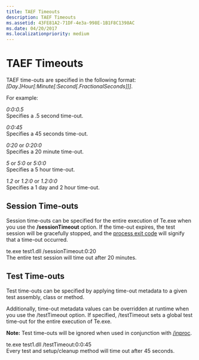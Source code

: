```yaml
---
title: TAEF Timeouts
description: TAEF Timeouts
ms.assetid: 43FE81A2-71DF-4e3a-998E-1B1F8C1398AC
ms.date: 04/20/2017
ms.localizationpriority: medium
---
```


# TAEF Timeouts


TAEF time-outs are specified in the following format: *\[Day.\]Hour\[:Minute\[:Second\[.FractionalSeconds\]\]\]*.

For example:

*0:0:0.5*  
Specifies a .5 second time-out.

<span id="0_0_45"></span>*0:0:45*  
Specifies a 45 seconds time-out.

<span id="0_20_or_0_20_0"></span><span id="0_20_OR_0_20_0"></span>*0:20* or *0:20:0*  
Specifies a 20 minute time-out.

<span id="5_or_5_0_or_5_0_0"></span><span id="5_OR_5_0_OR_5_0_0"></span>*5* or *5:0* or *5:0:0*  
Specifies a 5 hour time-out.

<span id="1.2_or_1.2_0_or_1.2_0_0"></span><span id="1.2_OR_1.2_0_OR_1.2_0_0"></span>*1.2* or *1.2:0* or *1.2:0:0*  
Specifies a 1 day and 2 hour time-out.

## <span id="Session_Time-outs"></span><span id="session_time-outs"></span><span id="SESSION_TIME-OUTS"></span>Session Time-outs


Session time-outs can be specified for the entire execution of Te.exe when you use the **/sessionTimeout** option. If the time-out expires, the test session will be gracefully stopped, and the [process exit code](exit-codes-for-taef.md) will signify that a time-out occurred.

<span id="te.exe_test1.dll__sessionTimeout_0_20"></span><span id="te.exe_test1.dll__sessiontimeout_0_20"></span><span id="TE.EXE_TEST1.DLL__SESSIONTIMEOUT_0_20"></span>te.exe test1.dll /sessionTimeout:0:20  
The entire test session will time out after 20 minutes.

## <span id="Test_Time-outs"></span><span id="test_time-outs"></span><span id="TEST_TIME-OUTS"></span>Test Time-outs


Test time-outs can be specified by applying time-out metadata to a given test assembly, class or method.

Additionally, time-out metadata values can be overridden at runtime when you use the /testTimeout option. If specified, /testTimeout sets a global test time-out for the entire execution of Te.exe.

**Note:** Test time-outs will be ignored when used in conjunction with [/inproc](te-exe-command-line-parameters.md#inproc).

<span id="te.exe_test1.dll__testTimeout_0_0_45"></span><span id="te.exe_test1.dll__testtimeout_0_0_45"></span><span id="TE.EXE_TEST1.DLL__TESTTIMEOUT_0_0_45"></span>te.exe test1.dll /testTimeout:0:0:45  
Every test and setup/cleanup method will time out after 45 seconds.

 

 





